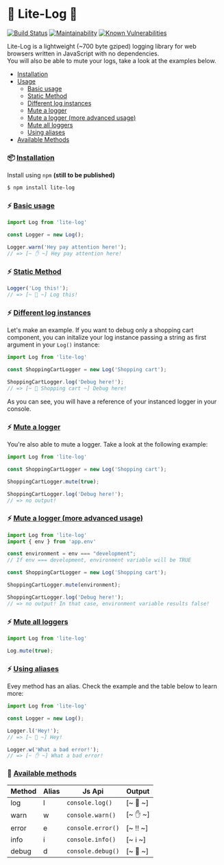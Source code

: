 # 👀 Lite-Log 👀

[![Build Status](https://travis-ci.org/micheleriva/lite-log.js.svg?branch=master)](https://travis-ci.org/micheleriva/lite-log.js)
[![Maintainability](https://api.codeclimate.com/v1/badges/b97de7b0fb25f63253dc/maintainability)](https://codeclimate.com/github/micheleriva/lite-log.js/maintainability)
[![Known Vulnerabilities](https://snyk.io/test/github/micheleriva/lite-log.js/badge.svg?targetFile=package.json)](https://snyk.io/test/github/micheleriva/lite-log.js?targetFile=package.json)

Lite-Log is a lightweight (~700 byte gziped) logging library for web browsers written in JavaScript with no dependencies. <br />
You will also be able to mute your logs, take a look at the examples below.

- [Installation](#-installation)
- [Usage](#!)
    - [Basic usage](#%EF%B8%8F-basic-usage)
    - [Static Method](#%EF%B8%8F-static-method)
    - [Different log instances](#%EF%B8%8F-different-log-instances)
    - [Mute a logger](#mute-a-logger)
    - [Mute a logger (more advanced usage)](#%EF%B8%8F-mute-a-logger-more-advanced-usage)
    - [Mute all loggers](#%EF%B8%8F-mute-all-loggers)
    - [Using aliases](#%EF%B8%8F-using-aliases)
- [Available Methods](#--available-methods)

### 📦 [Installation](#installation)

Install using `npm` **(still to be published)**
```bash
$ npm install lite-log
```

### ⚡️ [Basic usage](#basic-usage)
```js
import Log from 'lite-log'

const Logger = new Log();

Logger.warn('Hey pay attention here!');
// => [~ ✋ ~] Hey pay attention here!
```

### ⚡️ [Static Method](#static-method)
```js
Logger('Log this!');
// => [~ 👀 ~] Log this!
```

### ⚡️ [Different log instances](#different-log-instances)
Let's make an example. If you want to debug only a shopping cart component, you can initalize your log instance passing a string as first argument in your `Log()` instance:
```js
import Log from 'lite-log'

const ShoppingCartLogger = new Log('Shopping cart');

ShoppingCartLogger.log('Debug here!');
// => [~ 👀 Shopping cart ~] Debug here!
```
As you can see, you will have a reference of your instanced logger in your console.

### ⚡️ [Mute a logger](#mute-a-logger)
You're also able to mute a logger. Take a look at the following example:
```js
import Log from 'lite-log'

const ShoppingCartLogger = new Log('Shopping cart');

ShoppingCartLogger.mute(true);

ShoppingCartLogger.log('Debug here!');
// => no output!
```

### ⚡️ [Mute a logger (more advanced usage)](#mute-a-logger-more-advanced-usage)
```js
import Log from 'lite-log'
import { env } from 'app.env'

const environment = env === "development";
// If env === development, environment variable will be TRUE

const ShoppingCartLogger = new Log('Shopping cart');

ShoppingCartLogger.mute(environment);

ShoppingCartLogger.log('Debug here!');
// => no output! In that case, environment variable results false!
```

### ⚡️ [Mute all loggers](#mute-all-loggers)
```js
import Log from 'lite-log'

Log.mute(true);
```

### ⚡️ [Using aliases](#using-aliases)

Evey method has an alias. Check the example and the table below to learn more:
```javascript
import Log from 'lite-log'

const Logger = new Log();

Logger.l('Hey!');
// => [~ 👀 ~] Hey!

Logger.w('What a bad error!');
// => [~ ✋ ~] What a bad error!

```

### 🚀  [Available methods](#available-methods)

| Method   | Alias | Js Api               | Output 
| -------- | ----- | -------------------- | ------
| log      | l     | `console.log()`      | [~ 👀 ~]
| warn     | w     | `console.warn()`     | [~ ✋ ~]
| error    | e     | `console.error()`    | [~ ‼️ ~]
| info     | i     | `console.info()`     | [~ ℹ️ ~]
| debug    | d     | `console.debug()`    | [~ 🐛 ~]